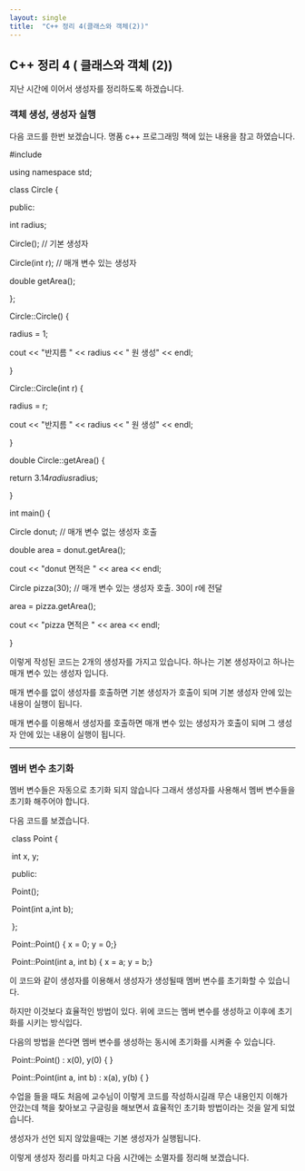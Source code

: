 ```yaml
---
layout: single
title:  "C++ 정리 4(클래스와 객체(2))"
---
```


## C++ 정리 4 ( 클래스와 객체 (2))

지난 시간에 이어서 생성자를 정리하도록 하겠습니다.

### 객체 생성, 생성자 실행

다음 코드를 한번 보겠습니다. 명품 c++ 프로그래밍 책에 있는 내용을 참고 하였습니다.



#include <iostream> 

using namespace std; 



class Circle {

public:

  int radius;

  Circle(); // 기본 생성자

  Circle(int r); // 매개 변수 있는 생성자

  double getArea();

}; 



Circle::Circle() {

  radius = 1;

  cout << "반지름 " << radius << " 원 생성" << endl;

}



Circle::Circle(int r) {

  radius = r;

  cout << "반지름 " << radius << " 원 생성" << endl;

}



double Circle::getArea() {

  return 3.14*radius*radius;

}



int main() {

  Circle donut; // 매개 변수 없는 생성자 호출

  double area = donut.getArea();

  cout << "donut 면적은 " << area << endl;



  Circle pizza(30); // 매개 변수 있는 생성자 호출. 30이 r에 전달

  area = pizza.getArea();

  cout << "pizza 면적은 " << area << endl;

}



이렇게 작성된 코드는 2개의 생성자를 가지고 있습니다. 하나는 기본 생성자이고 하나는 매개 변수 있는 생성자 입니다.

매개 변수를 없이 생성자를 호출하면 기본 생성자가 호출이 되며 기본 생성자 안에 있는 내용이 실행이 됩니다. 

매개 변수를 이용해서 생성자를 호출하면 매개 변수 있는 생성자가 호출이 되며 그 생성자 안에 있는 내용이 실행이 됩니다.

---



### 멤버 변수 초기화

멤버 변수들은 자동으로 초기화 되지 않습니다 그래서 생성자를 사용해서 멤버 변수들을 초기화 해주어야 합니다.

다음 코드를 보겠습니다.

​		class Point {

​				int x, y;

​		public:

​				Point();

​				Point(int a,int b);

​		};

​		Point::Point() { x = 0; y = 0;}

​		Point::Point(int a, int b) { x = a; y = b;}

이 코드와 같이 생성자를 이용해서 생성자가 생성될때 멤버 변수를 초기화할 수 있습니다.

하지만 이것보다 효율적인 방법이 있다. 위에 코드는 멤버 변수를 생성하고 이후에 초기화를 시키는 방식입다.



다음의 방법을 쓴다면 멤버 변수를 생성하는 동시에 초기화를 시켜줄 수 있습니다.

​		Point::Point() : x(0), y(0) { }

​		Point::Point(int a, int b) : x(a), y(b) { }

수업을 들을 때도 처음에 교수님이 이렇게 코드를 작성하시길래 무슨 내용인지 이해가 안갔는데 책을 찾아보고 구글링을 해보면서 효율적인 초기화 방법이라는 것을 알게 되었습니다.

생성자가 선언 되지 않았을때는 기본 생성자가 실행됩니다.

이렇게 생성자 정리를 마치고 다음 시간에는 소멸자를 정리해 보겠습니다.
